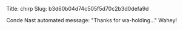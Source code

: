 Title: chirp
Slug: b3d60b04d74c505f5d70c2b3d0defa9d

Conde Nast automated message: "Thanks for wa-holding..." Wahey!
